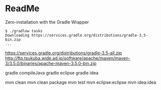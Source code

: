 # ReadMe

Zero-installation with the Gradle Wrapper

```
$ ./gradlew tasks
Downloading https://services.gradle.org/distributions/gradle-3.5-bin.zip
...
```

https://services.gradle.org/distributions/gradle-3.5-all.zip
http://ftp.tsukuba.wide.ad.jp/software/apache/maven/maven-3/3.5.0/binaries/apache-maven-3.5.0-bin.zip

gradle compileJava
gradle eclipse
gradle idea

mvn clean
mvn clean package
mvn test
mvn eclipse:eclipse
mvn idea:idea


